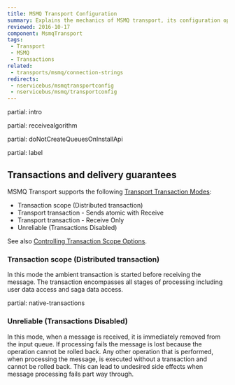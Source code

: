 ```yaml
---
title: MSMQ Transport Configuration
summary: Explains the mechanics of MSMQ transport, its configuration options and various other configuration settings that were at some point coupled to this transport
reviewed: 2016-10-17
component: MsmqTransport
tags:
 - Transport
 - MSMQ
 - Transactions
related:
 - transports/msmq/connection-strings
redirects:
 - nservicebus/msmqtransportconfig
 - nservicebus/msmq/transportconfig
---
```


partial: intro

partial: receivealgorithm

partial: doNotCreateQueuesOnInstallApi

partial: label


## Transactions and delivery guarantees

MSMQ Transport supports the following [Transport Transaction Modes](/transports/transactions.md):

 * Transaction scope (Distributed transaction)
 * Transport transaction - Sends atomic with Receive
 * Transport transaction - Receive Only
 * Unreliable (Transactions Disabled)

See also [Controlling Transaction Scope Options](/transports/transactions.md#controlling-transaction-scope-options).


### Transaction scope (Distributed transaction)

In this mode the ambient transaction is started before receiving the message. The transaction encompasses all stages of processing including user data access and saga data access.


partial: native-transactions


### Unreliable (Transactions Disabled)

In this mode, when a message is received, it is immediately removed from the input queue. If processing fails the message is lost because the operation cannot be rolled back. Any other operation that is performed, when processing the message, is executed without a transaction and cannot be rolled back. This can lead to undesired side effects when message processing fails part way through.

